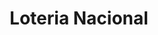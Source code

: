 ---
title: "Loteria Nacional"
url: /ciudad-autonoma-de-buenos-aires/loteria-nacional-viamonte/
shop: Lotterie
---